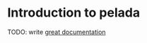 # Introduction to pelada

TODO: write [great documentation](http://jacobian.org/writing/what-to-write/)
